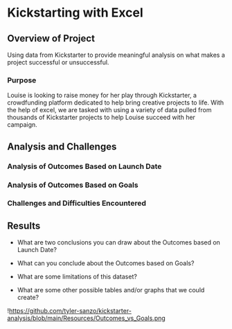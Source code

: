 # Kickstarting with Excel

## Overview of Project
Using data from Kickstarter to provide meaningful analysis on what makes a project successful or unsuccessful.

### Purpose
Louise is looking to raise money for her play through Kickstarter, a crowdfunding platform dedicated to help bring creative projects to life. With the help of excel, we are tasked with using a variety of data pulled from thousands of Kickstarter projects to help Louise succeed with her campaign.

## Analysis and Challenges

### Analysis of Outcomes Based on Launch Date

### Analysis of Outcomes Based on Goals

### Challenges and Difficulties Encountered

## Results

- What are two conclusions you can draw about the Outcomes based on Launch Date?

- What can you conclude about the Outcomes based on Goals?

- What are some limitations of this dataset?

- What are some other possible tables and/or graphs that we could create?


!https://github.com/tyler-sanzo/kickstarter-analysis/blob/main/Resources/Outcomes_vs_Goals.png
